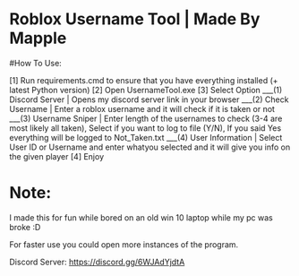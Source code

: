 # Roblox Username Tool | Made By Mapple

#How To Use:

[1] Run requirements.cmd to ensure that you have everything installed (+ latest Python version)
[2] Open UsernameTool.exe
[3] Select Option
___(1) Discord Server   | Opens my discord server link in your browser
___(2) Check Username   | Enter a roblox username and it will check if it is taken or not
___(3) Username Sniper  | Enter length of the usernames to check (3-4 are most likely all taken), Select if you want to log to file (Y/N), If you said Yes everything will be logged to Not_Taken.txt
___(4) User Information | Select User ID or Username and enter whatyou selected and it will give you info on the given player
[4] Enjoy 

# Note:

I made this for fun while bored on an old win 10 laptop while my pc was broke :D

For faster use you could open more instances of the program.

Discord Server: https://discord.gg/6WJAdYjdtA

